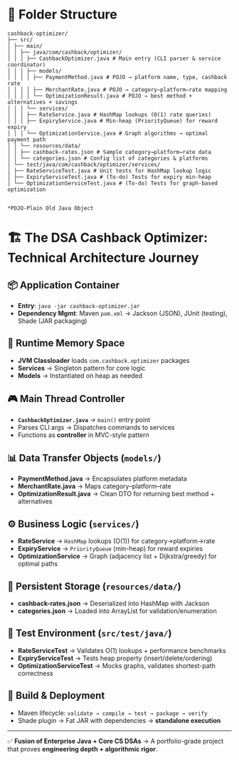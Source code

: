 # 📂 Folder Structure
```
cashback-optimizer/
├── src/
│ ├── main/
│ │ ├── java/com/cashback/optimizer/
│ │ │ ├── CashbackOptimizer.java # Main entry (CLI parser & service coordinator)
│ │ │ ├── models/
│ │ │ │ ├── PaymentMethod.java # POJO → platform name, type, cashback rate
│ │ │ │ ├── MerchantRate.java # POJO → category–platform–rate mapping
│ │ │ │ └── OptimizationResult.java # POJO → best method + alternatives + savings
│ │ │ └── services/
│ │ │ ├── RateService.java # HashMap lookups (O(1) rate queries)
│ │ │ ├── ExpiryService.java # Min-heap (PriorityQueue) for reward expiry
│ │ │ └── OptimizationService.java # Graph algorithms → optimal payment path
│ │ └── resources/data/
│ │ ├── cashback-rates.json # Sample category→platform→rate data
│ │ └── categories.json # Config list of categories & platforms
│ └── test/java/com/cashback/optimizer/services/
│ ├── RateServiceTest.java # Unit tests for HashMap lookup logic
│ ├── ExpiryServiceTest.java # (To-do) Tests for expiry min-heap
│ └── OptimizationServiceTest.java # (To-do) Tests for graph-based optimization


*POJO-Plain Old Java Object
````
# 🏗️ The DSA Cashback Optimizer: Technical Architecture Journey

## 📦 Application Container
- **Entry**: `java -jar cashback-optimizer.jar`  
- **Dependency Mgmt**: Maven `pom.xml` → Jackson (JSON), JUnit (testing), Shade (JAR packaging)  

## 💾 Runtime Memory Space
- **JVM Classloader** loads `com.cashback.optimizer` packages  
- **Services** → Singleton pattern for core logic  
- **Models** → Instantiated on heap as needed  

## 🎮 Main Thread Controller
- **`CashbackOptimizer.java`** → `main()` entry point  
- Parses CLI args → Dispatches commands to services  
- Functions as **controller** in MVC-style pattern  

## 📊 Data Transfer Objects (`models/`)
- **PaymentMethod.java** → Encapsulates platform metadata  
- **MerchantRate.java** → Maps category–platform–rate  
- **OptimizationResult.java** → Clean DTO for returning best method + alternatives  

## ⚙️ Business Logic (`services/`)
- **RateService** → `HashMap` lookups (O(1)) for category→platform→rate  
- **ExpiryService** → `PriorityQueue` (min-heap) for reward expiries  
- **OptimizationService** → Graph (adjacency list + Dijkstra/greedy) for optimal paths  

## 📂 Persistent Storage (`resources/data/`)
- **cashback-rates.json** → Deserialized into HashMap with Jackson  
- **categories.json** → Loaded into ArrayList for validation/enumeration  

## 🧪 Test Environment (`src/test/java/`)
- **RateServiceTest** → Validates O(1) lookups + performance benchmarks  
- **ExpiryServiceTest** → Tests heap property (insert/delete/ordering)  
- **OptimizationServiceTest** → Mocks graphs, validates shortest-path correctness  

## 🔄 Build & Deployment
- Maven lifecycle: `validate → compile → test → package → verify`  
- Shade plugin → Fat JAR with dependencies → **standalone execution**  

---

✅ **Fusion of Enterprise Java + Core CS DSAs** → A portfolio-grade project that proves **engineering depth + algorithmic rigor**.

